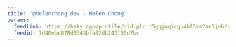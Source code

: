 ```yaml
---
title: '@helenchong.dev - Helen Chong'
params:
  feedlink: https://bsky.app/profile/did:plc:t5gqjwqicgu4bf5ks2ae7jnh/rss
  feedid: 7d40ebe878d0343bfa92db243155d7bc
---
```

